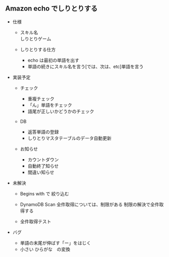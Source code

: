 ## Amazon echo でしりとりする

- 仕様
	- スキル名  
     しりとりゲーム
     
   - しりとりする仕方  
   		- echo は最初の単語を出す
  		- 単語の続きにスキル名を言う[では、次は、etc]単語を言う
   
   		
    
- 実装予定
	- チェック	 
		- 重複チェック
		- 「ん」単語をチェック
		- 語尾が正しいかどうかのチェック 
	
	- DB
		- 返答単語の登録
		- しりとりマスタテーブルのデータ自動更新

	- お知らせ    
		- カウントダウン  
		- 自動終了知らせ
		- 間違い知らせ

- 未解決
	- Begins with で 絞り込む
	- DynamoDB Scan
	  全件取得については、制限がある
	  制限の解決で全件取得する

	- 全件取得テスト
  

- バグ
	- 単語の末尾が伸ばす「ー」をはじく
	- 小さい ひらがな　の変換